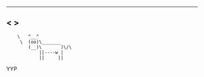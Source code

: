  ______________________________
<                              >
 ------------------------------
        \   ^__^
         \  (oo)\_______
            (__)\       )\/\
                ||----w |
                ||     ||
YYP
